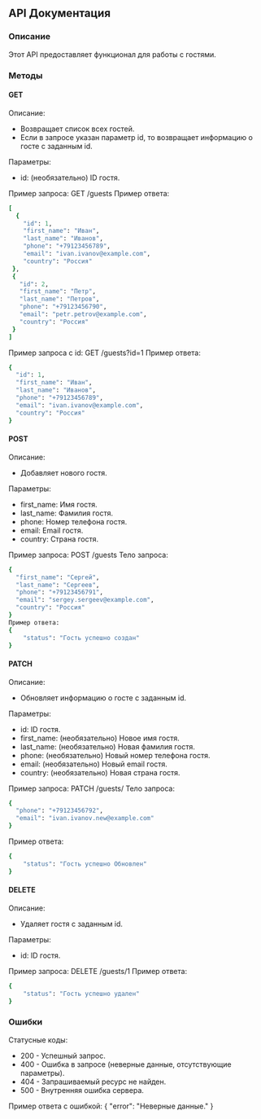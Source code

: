 ## API Документация

### Описание

Этот API предоставляет функционал для работы с гостями. 

### Методы

#### GET

Описание:

* Возвращает список всех гостей.
* Если в запросе указан параметр id, то возвращает информацию о госте с заданным id.

Параметры:

* id: (необязательно) ID гостя.

Пример запроса:
GET /guests 
Пример ответа:
```ruby
[
  {
    "id": 1,
    "first_name": "Иван",
    "last_name": "Иванов",
    "phone": "+79123456789",
    "email": "ivan.ivanov@example.com",
    "country": "Россия"
 },
 {
   "id": 2,
   "first_name": "Петр",
   "last_name": "Петров",
   "phone": "+79123456790",
   "email": "petr.petrov@example.com",
   "country": "Россия"
 }
]
```
Пример запроса с id:
GET /guests?id=1
Пример ответа:
```ruby
{
  "id": 1,
  "first_name": "Иван",
  "last_name": "Иванов",
  "phone": "+79123456789",
  "email": "ivan.ivanov@example.com",
  "country": "Россия"
}
```
#### POST

Описание:

* Добавляет нового гостя.

Параметры:

* first_name: Имя гостя.
* last_name: Фамилия гостя.
* phone: Номер телефона гостя.
* email: Email гостя.
* country: Страна гостя.

Пример запроса:
POST /guests
Тело запроса:
```ruby
{
  "first_name": "Сергей",
  "last_name": "Сергеев",
  "phone": "+79123456791",
  "email": "sergey.sergeev@example.com",
  "country": "Россия"
}
Пример ответа:
{
    "status": "Гость успешно создан"
}
```
#### PATCH

Описание:

* Обновляет информацию о госте с заданным id.

Параметры:

* id: ID гостя.
* first_name: (необязательно) Новое имя гостя.
* last_name: (необязательно) Новая фамилия гостя.
* phone: (необязательно) Новый номер телефона гостя.
* email: (необязательно) Новый email гостя.
* country: (необязательно) Новая страна гостя.

Пример запроса:
PATCH /guests/
Тело запроса:
```ruby
{
  "phone": "+79123456792",
  "email": "ivan.ivanov.new@example.com"
}
```
Пример ответа:
```ruby
{
    "status": "Гость успешно Обновлен"
}
```
#### DELETE

Описание:

* Удаляет гостя с заданным id.

Параметры:

* id: ID гостя.

Пример запроса:
DELETE /guests/1
Пример ответа:
```ruby
{
    "status": "Гость успешно удален"
}
```
### Ошибки

Статусные коды:

* 200 - Успешный запрос.
* 400 - Ошибка в запросе (неверные данные, отсутствующие параметры).
* 404 - Запрашиваемый ресурс не найден.
* 500 - Внутренняя ошибка сервера.

Пример ответа с ошибкой:
{
  "error": "Неверные данные."
}
